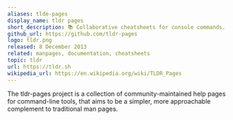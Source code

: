 ```yaml
---
aliases: tlde-pages
display_name: tldr pages
short_description: 📚 Collaborative cheatsheets for console commands.
github_url: https://github.com/tldr-pages
logo: tldr.png
released: 8 December 2013
related: manpages, documentation, cheatsheets
topic: tldr
url: https://tldr.sh
wikipedia_url: https://en.wikipedia.org/wiki/TLDR_Pages
---
```

The tldr-pages project is a collection of community-maintained help pages for command-line tools, that aims to be a simpler, more approachable complement to traditional man pages.
